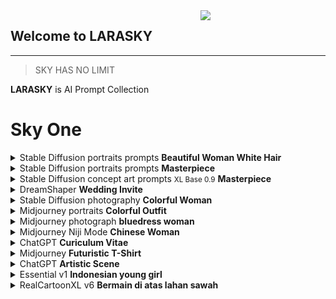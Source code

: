 <img src="https://raw.githubusercontent.com/miftah1725/larasky/main/stb1.webp" width="200" align="right">

## Welcome to LARASKY
---
> SKY HAS NO LIMIT


**LARASKY** is AI Prompt Collection


# Sky One

<details>
<summary>Stable Diffusion portraits prompts <b>Beautiful Woman White Hair</b></summary>

![](https://raw.githubusercontent.com/miftah1725/larasky/main/stb1.webp)

```console
Beautiful woman white hair and long look at camera sad with a tear, UHD, 8K, high resolution, oil painting, hyper realims, face detail, perfect face, background forest, 16k, UHD, HDR,(Masterpiece:1.5), (best quality:1.5), RAW candid cinema, studio, 16mm, ((color graded portra 400 film)) ((remarkable color)), (ultra realistic), textured skin, remarkable detailed pupils, ((realistic dull skin noise)), ((visible skin detail)), ((skin fuzz)), (dry skin) shot with cinematic camera,
```

</details>
</td></tr>

<details>
<summary>Stable Diffusion portraits prompts <b>Masterpiece</b></summary>

![](https://files.meocloud.my.id/13:/AI/masterpiece1.webp)

```console
masterpiece, best quality, 1girl, solo, (loli, child), blue hair, ponytail hair, [pink|blue] eyes, white theme, blue theme, white T-shirt, shorts, medium breast, navel, (sky, sunlight, ocean, from below:1.36), standing, cowboy shot, <lora:add_detail:1>, 8k, UHD, HDR,(Masterpiece:1.5), (best quality:1.5)
```

</details>
</td></tr>

<details>
<summary>Stable Diffusion concept art prompts <small>XL Base 0.9</small> <b>Masterpiece</b></summary>

![](https://files.meocloud.my.id/13:/AI/stb2.webp)

```console
Masterpiece, Best Quality, Masterpiece, Best Quality, Masterpiece, Best Quality, Masterpiece, Best Quality, Masterpiece, Best Quality, Masterpiece, Best Quality, portrait of a teenage girl, (triadic palette:1.2)
```

</details>
</td></tr>

<details>
<summary>DreamShaper <b>Wedding Invite</b></summary>

![](https://files.meocloud.my.id/13:/AI/wedin1.webp)

```console
wedding invite acceptance , for Bissan and Omar, purple and white water color background, canvas background ,high-resolution, modern 8k, photorealistic, Graphic design illustration, vector style, do not crop with edges of art
```

</details>
</td></tr>

<details>
<summary>Stable Diffusion photography <b>Colorful Woman</b></summary>

![](https://files.meocloud.my.id/13:/AI/stbp2.webp)

```console
Frontal portrait of a whimsical and colorful woman resembling a mermaid or siren. Fair complexion, youthful features, wide open eyes, and delicate freckles on nose and cheeks. Vibrant, gravity-defying hair in shades of purple, blue, orange, and teal. Hair transitions into tendrils or aquatic flora, creating an underwater illusion. Small bubbles floating around the head add to the underwater theme. Attire or visible body part resembles teal and green fish scales with vibrant colors. Overall effect: Serene and otherworldly underwater creature in quiet contemplation.
```

</details>
</td></tr>

<details>
<summary>Midjourney portraits <b>Colorful Outfit</b></summary>

![](https://files.meocloud.my.id/13:/AI/md1.webp)

```console
the blue beauty dressed in a very colorful outfit, in the style of brandon woelfel, becky cloonan, uhd image, light red and red, luminescent lightscapes, tanya shatseva, close up, Fujifilm X-T4, Sony FE 85mm f/1. 4 GM --ar 45:56 --q 2 --s 750 --style raw --v 5.1
```

</details>
</td></tr>

<details>
<summary>Midjourney photograph <b>bluedress woman</b></summary>

![](https://files.meocloud.my.id/13:/AI/md2.webp)

```console
the woman is in a blue dress, in the style of neon and fluorescent light, zbrush, undulating lines, shallow depth of field, 3d, nicolas delort, light silver and turquoise Fujifilm X-T4, Sony FE 85mm f/1. 4 GM --ar 51:91 --style raw --s 750 --v 5.1
```

</details>
</td></tr>

<details>
<summary>Midjourney Niji Mode <b>Chinese Woman</b></summary>

![](https://files.meocloud.my.id/13:/AI/md4.webp)

```console
chinese woman dressed in oriental with a candle, in the style of dark orange and gold, romantic depictions of historical events, fairycore, webcam photography, historical reproductions, traditional techniques reimagined, made of flowers --ar 2:3 --niji 5
```

</details>
</td></tr>

<details>
<summary>ChatGPT <b>Curiculum Vitae</b></summary>

![](https://files.meocloud.my.id/13:/AI/cht1.webp)

```console
Craft a mockup-scenery for a technical, modern premium and professional Curriculum Vitae (CV). Mixed multi-column template in a modern layout. High-resolution, modern geometric layout, teal and white color scheme, header with name and contact, sections for summary, skills, experience, education, achievements, readable fonts, skill infographics, clean background with color blend, presented on wooden surface, white pen accessory, emphasis on content clarity and professionalism. Laying on a tavble made in birch.
```

</details>
</td></tr>

<details>
<summary>Midjourney <b>Futuristic T-Shirt</b></summary>

![](https://files.meocloud.my.id/13:/AI/md5.webp)

```console
incredible futuristic t-shirt design, neon tribal pattern, post-processing, de-noise, ultra realistic, unreal engine --w 1080 --h 1920 --q 2 --s 5000
```

</details>
</td></tr>

<details>
<summary>ChatGPT <b>Artistic Scene</b></summary>

![](https://files.meocloud.my.id/13:/AI/cht2.webp)

```console
An imaginative and artistic scene of a fantasy world, with a vibrant landscape that includes floating islands, luminescent flora, and whimsical non-human creatures. The creatures are depicted as friendly and whimsical, engaged in peaceful activities that showcase their harmonious existence. Architectural structures with surreal designs dot the landscape, integrating seamlessly with the natural wonders. The atmosphere is filled with soft glows and bioluminescent lights, casting a magical radiance throughout the scene. The color palette is rich and diverse, featuring a range of vivid colors that add depth and vibrancy to the world. This enchanting scene is suitable for a storybook or a family-friendly fantasy film, designed to inspire wonder and captivate the imagination, free from any explicit or inappropriate content. robiness. masterprompter.
```

</details>
</td></tr>

<details>
<summary>Essential v1 <b>Indonesian young girl</b></summary>

![](generate/img-T9VBtrQntZCY2yCPnTyZb.jpeg)

```console
3D caricature photo of an Indonesian young girl wearing hijab no hair, wearing a jacket that says "LARASKY", riding a of DUCATI sleek and modern with black and gold color scheme, displaying its right side. The motorcycle has thick tires with gold rims, a dark body with gold stripes and accents, and an intricate suspension system painted gold, background on asphalt road, with a mountainous, realistic image, full ultra HD details. Use the RenderMan renderer.
```

</details>
</td></tr>

<details>
<summary>RealCartoonXL v6 <b>Bermain di atas lahan sawah</b></summary>

![](generate/img-T9VBtrQntZCY2yCPnTyZb.jpeg)

```console
foto realistis, anak kecil indonesia umur 6 tahun sedang bermain di atas lahan sawah yang berlumpur sambil memegang kodok di telapak kedua tangan nya menjulurkan ke kamera sambil tersenyum di hasil foto hp samsung 21 ultra effect auto fokus cinematik, 360 latar belakang persawahan langit dan awan gambar ultra HD,sangat detail ,photogrphy style pojok samping kiri sangat nyata color HD contras HD,kualitas HD
```

</details>
</td></tr>
